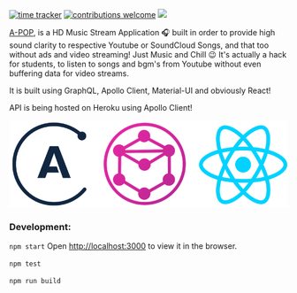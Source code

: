 [![time tracker](https://wakatime.com/badge/github/abhisheknaiidu/Zepta.svg)](https://wakatime.com/badge/github/abhisheknaiidu/Zepta)
[![contributions welcome](https://img.shields.io/badge/contributions-welcome-brightgreen.svg?style=flat)](https://github.com/dwyl/esta/issues)
![](https://visitor-badge.glitch.me/badge?page_id=abhisheknaiidu.A-POP)

[A-POP](https://a-pop.vercel.app/), is a HD Music Stream Application 🎧 built in order to provide high sound clarity to 
respective Youtube or SoundCloud Songs, and that too without ads and video streaming! Just Music and Chill 😉
It's actually a hack for students, to listen to songs and bgm's from Youtube without even buffering data for video streams.

It is built using GraphQL, Apollo Client, Material-UI and obviously React! 

API is being hosted on Heroku using Apollo Client! 

![Screenshot](apollo.png)


### Development:
`npm start`
Open [http://localhost:3000](http://localhost:3000) to view it in the browser.

`npm test`

`npm run build`
